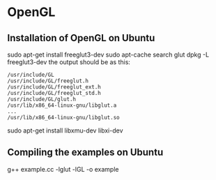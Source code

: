 # OpenGL
## Installation of OpenGL on Ubuntu
sudo apt-get install freeglut3-dev
sudo apt-cache search glut
dpkg -L freeglut3-dev
the output should be as this:
```
/usr/include/GL
/usr/include/GL/freeglut.h
/usr/include/GL/freeglut_ext.h
/usr/include/GL/freeglut_std.h
/usr/include/GL/glut.h
/usr/lib/x86_64-linux-gnu/libglut.a
...
/usr/lib/x86_64-linux-gnu/libglut.so
```

sudo apt-get install libxmu-dev libxi-dev

## Compiling the examples on Ubuntu
g++ example.cc -lglut -lGL -o example
